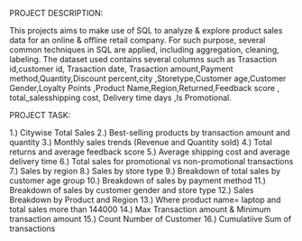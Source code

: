 PROJECT DESCRIPTION:

This projects aims to make use of SQL to analyze & explore product sales data for an online & offline retail company. For such purpose, several common techniques in SQL are applied, including aggregation, cleaning, labeling. The dataset used contains several columns such as Trasaction id,customer id, Trasaction date, Trasaction amount,Payment method,Quantity,Discount percent,city ,Storetype,Customer age,Customer Gender,Loyalty Points ,Product Name,Region,Returned,Feedback score , total_salesshipping cost, Delivery time days ,Is Promotional. 

PROJECT TASK:

1.) Citywise Total Sales
2.) Best-selling products by transaction amount and quantity
3.) Monthly sales trends (Revenue and Quantity sold)
4.) Total returns and average feedback score
5.) Average shipping cost and average delivery time
6.) Total sales for promotional vs non-promotional transactions
7.) Sales by region
8.) Sales by store type
9.) Breakdown of total sales by customer age group
10.) Breakdown of sales by payment method
11.) Breakdown of sales by customer gender and store type
12.) Sales Breakdown by Product and Region
13.) Where product name= laptop and total sales more than 144000
14.) Max Transaction amount & Minimum transaction amount
15.) Count Number of Customer
16.) Cumulatiive Sum of transactions
